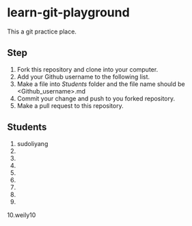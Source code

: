# learn-git-playground
This a git practice place.

## Step
1. Fork this repository and clone into your computer.
2. Add your Github username to the following list.
3. Make a file into *Students* folder and the file name should be <Github_username>.md 
4. Commit your change and push to you forked repository.
5. Make a pull request to this repository.


## Students 
1. sudoliyang
2.
3.
4.
5.
6.
7.
8.
9.
10.weily10




